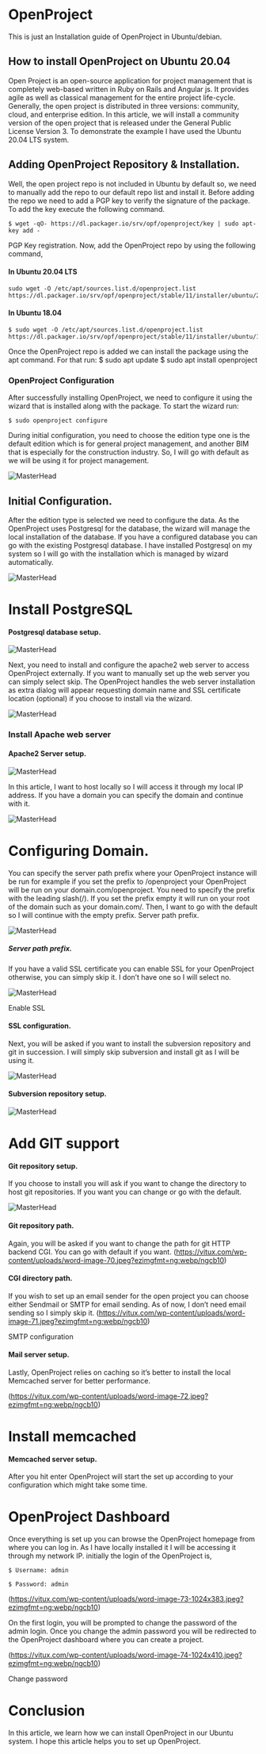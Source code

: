 # OpenProject
This is just an Installation guide of OpenProject in Ubuntu/debian.

## How to install OpenProject on Ubuntu 20.04

   Open Project is an open-source application for project management that is completely web-based written in Ruby on Rails and Angular js. It provides agile as well as classical management for the entire project life-cycle. Generally, the open project is distributed in three versions: community, cloud, and enterprise edition. In this article, we will install a community version of the open project that is released under the General Public License Version 3. To demonstrate the example I have used the Ubuntu 20.04 LTS system.

## Adding OpenProject Repository & Installation.

Well, the open project repo is not included in Ubuntu by default so, we need to manually add the repo to our default repo list and install it. Before adding the repo we need to add a PGP key to verify the signature of the package. To add the key execute the following command.

    $ wget -qO- https://dl.packager.io/srv/opf/openproject/key | sudo apt-key add -
    
PGP Key registration.
Now, add the OpenProject repo by using the following command,

#### In Ubuntu 20.04 LTS

    sudo wget -O /etc/apt/sources.list.d/openproject.list       
    https://dl.packager.io/srv/opf/openproject/stable/11/installer/ubuntu/20.04.repo
    
#### In Ubuntu 18.04

    $ sudo wget -O /etc/apt/sources.list.d/openproject.list    https://dl.packager.io/srv/opf/openproject/stable/11/installer/ubuntu/18.04.repo
    
Once the OpenProject repo is added we can install the package using the apt command. For that run:
    $ sudo apt update
    $ sudo apt install openproject
    
### OpenProject Configuration
After successfully installing OpenProject, we need to configure it using the wizard that is installed along with the package. To start the wizard run:

    $ sudo openproject configure
    
During initial configuration, you need to choose the edition type one is the default edition which is for general project management, and another BIM that is especially for the construction industry. So, I will go with default as we will be using it for project management.

![MasterHead](https://vitux.com/wp-content/uploads/word-image-61.jpeg?ezimgfmt=ng:webp/ngcb10)

## Initial Configuration.

After the edition type is selected we need to configure the data. As the OpenProject uses Postgresql for the database, the wizard will manage the local installation of the database. If you have a configured database you can go with the existing Postgresql database. I have installed Postgresql on my system so I will go with the installation which is managed by wizard automatically.

![MasterHead](https://vitux.com/wp-content/uploads/word-image-62.jpeg?ezimgfmt=ng:webp/ngcb10)

# Install PostgreSQL

#### Postgresql database setup.

![MasterHead](https://vitux.com/wp-content/uploads/word-image-62.jpeg?ezimgfmt=ng:webp/ngcb10)


Next, you need to install and configure the apache2 web server to access OpenProject externally. If you want to manually set up the web server you can simply select skip. The OpenProject handles the web server installation as extra dialog will appear requesting domain name and SSL certificate location (optional) if you choose to install via the wizard.

![MasterHead](https://vitux.com/wp-content/uploads/word-image-63.jpeg?ezimgfmt=ng:webp/ngcb10)

### Install Apache web server

#### Apache2 Server setup.

![MasterHead](https://vitux.com/wp-content/uploads/word-image-63.jpeg?ezimgfmt=ng:webp/ngcb10)

In this article, I want to host locally so I will access it through my local IP address. If you have a domain you can specify the domain and continue with it.

![MasterHead](https://vitux.com/wp-content/uploads/word-image-64.jpeg?ezimgfmt=ng:webp/ngcb10)

# Configuring Domain.

You can specify the server path prefix where your OpenProject instance will be run for example if you set the prefix to /openproject your OpenProject will be run on your domain.com/openproject. You need to specify the prefix with the leading slash(/). If you set the prefix empty it will run on your root of the domain such as your domain.com/. Then, I want to go with the default so I will continue with the empty prefix.
Server path prefix.

![MasterHead](https://vitux.com/wp-content/uploads/word-image-65.jpeg?ezimgfmt=ng:webp/ngcb10)

##### Server path prefix.

If you have a valid SSL certificate you can enable SSL for your OpenProject otherwise, you can simply skip it. I don’t have one so I will select no.

![MasterHead](https://vitux.com/wp-content/uploads/word-image-66.jpeg?ezimgfmt=ng:webp/ngcb10)

Enable SSL

#### SSL configuration.

Next, you will be asked if you want to install the subversion repository and git in succession. I will simply skip subversion and install git as I will be using it.

![MasterHead](https://vitux.com/wp-content/uploads/word-image-67.jpeg?ezimgfmt=ng:webp/ngcb10)

#### Subversion repository setup.
![MasterHead](https://vitux.com/wp-content/uploads/word-image-68.jpeg?ezimgfmt=ng:webp/ngcb10)

# Add GIT support

#### Git repository setup.

If you choose to install you will ask if you want to change the directory to host git repositories. If you want you can change or go with the default.

![MasterHead](https://vitux.com/wp-content/uploads/word-image-69.jpeg?ezimgfmt=ng:webp/ngcb10)

#### Git repository path.
Again, you will be asked if you want to change the path for git HTTP backend CGI. You can go with default if you want.
(https://vitux.com/wp-content/uploads/word-image-70.jpeg?ezimgfmt=ng:webp/ngcb10)

#### CGI directory path.

If you wish to set up an email sender for the open project you can choose either Sendmail or SMTP for email sending. As of now, I don’t need email sending so I simply skip it.
(https://vitux.com/wp-content/uploads/word-image-71.jpeg?ezimgfmt=ng:webp/ngcb10)

SMTP configuration

#### Mail server setup.

Lastly, OpenProject relies on caching so it’s better to install the local Memcached server for better performance.

(https://vitux.com/wp-content/uploads/word-image-72.jpeg?ezimgfmt=ng:webp/ngcb10)

# Install memcached
#### Memcached server setup.
After you hit enter OpenProject will start the set up according to your configuration which might take some time.

# OpenProject Dashboard
Once everything is set up you can browse the OpenProject homepage from where you can log in. As I have locally installed it I will be accessing it through my network IP. initially the login of the OpenProject is,

    $ Username: admin

    $ Password: admin
    
   (https://vitux.com/wp-content/uploads/word-image-73-1024x383.jpeg?ezimgfmt=ng:webp/ngcb10)

On the first login, you will be prompted to change the password of the admin login. Once you change the admin password you will be redirected to the OpenProject dashboard where you can create a project.

(https://vitux.com/wp-content/uploads/word-image-74-1024x410.jpeg?ezimgfmt=ng:webp/ngcb10)

Change password

# Conclusion
In this article, we learn how we can install OpenProject in our Ubuntu system. I hope this article helps you to set up OpenProject.

